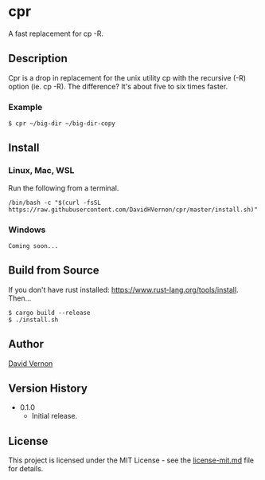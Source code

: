 # cpr

A fast replacement for cp -R.

## Description

Cpr is a drop in replacement for the unix utility cp with the recursive (-R) option (ie. cp -R). The difference? It's about five to six times faster.

### Example
```
$ cpr ~/big-dir ~/big-dir-copy
```

## Install 
### Linux, Mac, WSL
Run the following from a terminal.
```
/bin/bash -c "$(curl -fsSL https://raw.githubusercontent.com/DavidHVernon/cpr/master/install.sh)"
```
### Windows
```
Coming soon...
```

## Build from Source

If you don't have rust installed: https://www.rust-lang.org/tools/install.
Then...
```
$ cargo build --release
$ ./install.sh
```

## Author

[David Vernon](email:davidhvernon@mac.com)

## Version History

* 0.1.0
    * Initial release.

## License

This project is licensed under the MIT License - see the [license-mit.md](license-mit.md) file for details.

